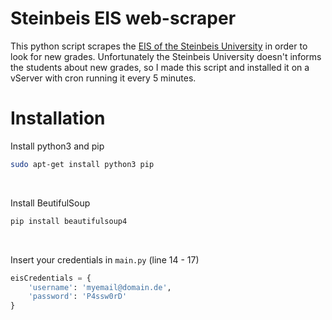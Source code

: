 # Steinbeis EIS web-scraper
This python script scrapes the [EIS of the Steinbeis University](https://www.eis-scmt.com/) in order to look for new grades. Unfortunately the Steinbeis University doesn't informs the students about new grades, so I made this script and installed it on a vServer with cron running it every 5 minutes.

# Installation
Install python3 and pip
```bash
sudo apt-get install python3 pip
```
</br>

Install BeutifulSoup
```bash
pip install beautifulsoup4
```
</br>

Insert your credentials in `main.py` (line 14 - 17)
```python
eisCredentials = {
    'username': 'myemail@domain.de',
    'password': 'P4ssw0rD'
}
```
